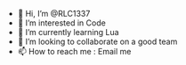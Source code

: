 - 👋 Hi, I’m @RLC1337
- 👀 I’m interested in Code
- 🌱 I’m currently learning Lua
- 💞️ I’m looking to collaborate on a good team
- 📫 How to reach me : Email me

<!---
RLC1337/RLC1337 is a ✨ special ✨ repository because its `README.md` (this file) appears on your GitHub profile.
You can click the Preview link to take a look at your changes.
--->

